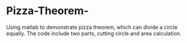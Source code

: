# Pizza-Theorem-
Using matlab to demonstrate pizza theorem, which can divide a circle equally. The code include two parts, cutting circle and area calculation.
